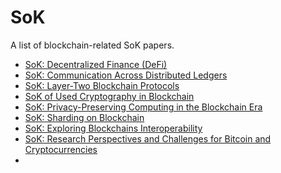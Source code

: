 # SoK
A list of blockchain-related SoK papers.

- [SoK: Decentralized Finance (DeFi)](https://arxiv.org/pdf/2101.08778.pdf)
- [SoK: Communication Across Distributed Ledgers](https://eprint.iacr.org/2019/1128.pdf)
- [SoK: Layer-Two Blockchain Protocols](https://eprint.iacr.org/2019/360.pdf)
- [SoK of Used Cryptography in Blockchain](https://eprint.iacr.org/2019/735.pdf)
- [SoK: Privacy-Preserving Computing in the Blockchain Era](https://eprint.iacr.org/2021/727.pdf)
- [SoK: Sharding on Blockchain](https://eprint.iacr.org/2019/1178.pdf)
- [SoK: Exploring Blockchains Interoperability](https://eprint.iacr.org/2021/537.pdf)
- [SoK: Research Perspectives and Challenges for Bitcoin and Cryptocurrencies](https://oaklandsok.github.io/papers/bonneau2015.pdf)
- [](https://eprint.iacr.org/2021/911.pdf)

